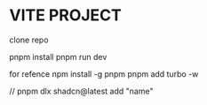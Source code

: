 # VITE PROJECT

clone repo 

pnpm install 
pnpm run dev





for refence
npm install -g pnpm
pnpm add turbo -w


// pnpm dlx shadcn@latest add "name" 